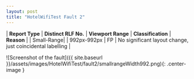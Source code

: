 ```yaml
---
layout: post
title: "HotelWifiTest Fault 2"
---
```

| **Report Type** | **Distinct RLF No.** | **Viewport Range** | **Classification** | **Reason** |
| Small-Range|  | 992px-992px | FP | No significant layout change, just coincidental labelling | 

![Screenshot of the fault]({{ site.baseurl }}/assets/images/HotelWifiTest/fault2/smallrangeWidth992.png){: .center-image }